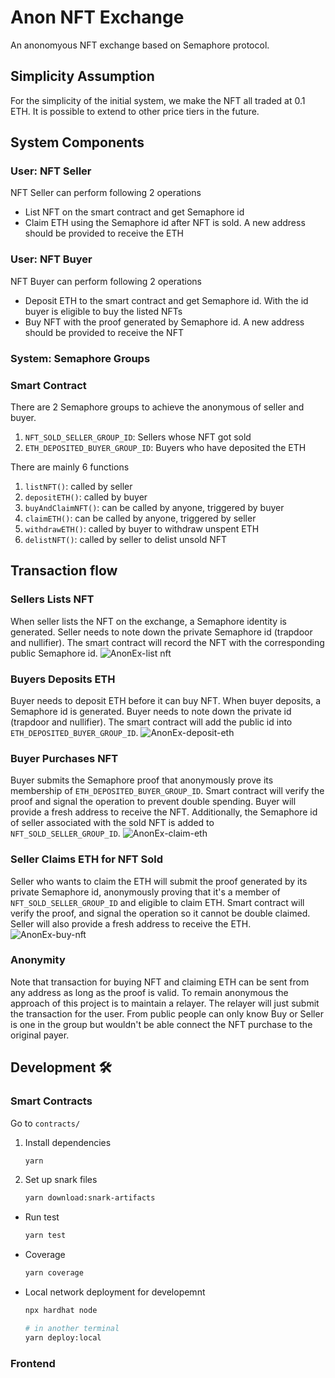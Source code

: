 # Anon NFT Exchange

An anonomyous NFT exchange based on Semaphore protocol.

## Simplicity Assumption

For the simplicity of the initial system, we make the NFT all traded at 0.1 ETH. It is possible to extend to other price tiers in the future.

## System Components

### User: NFT Seller

NFT Seller can perform following 2 operations

- List NFT on the smart contract and get Semaphore id
- Claim ETH using the Semaphore id after NFT is sold. A new address should be provided to receive the ETH

### User: NFT Buyer

NFT Buyer can perform following 2 operations

- Deposit ETH to the smart contract and get Semaphore id. With the id buyer is eligible to buy the listed NFTs
- Buy NFT with the proof generated by Semaphore id. A new address should be provided to receive the NFT

### System: Semaphore Groups

### Smart Contract

There are 2 Semaphore groups to achieve the anonymous of seller and buyer.

1. `NFT_SOLD_SELLER_GROUP_ID`: Sellers whose NFT got sold
2. `ETH_DEPOSITED_BUYER_GROUP_ID`: Buyers who have deposited the ETH

There are mainly 6 functions

1. `listNFT()`: called by seller
2. `depositETH()`: called by buyer
3. `buyAndClaimNFT()`: can be called by anyone, triggered by buyer
4. `claimETH()`: can be called by anyone, triggered by seller
5. `withdrawETH()`: called by buyer to withdraw unspent ETH
6. `delistNFT()`: called by seller to delist unsold NFT

## Transaction flow

### Sellers Lists NFT

When seller lists the NFT on the exchange, a Semaphore identity is generated. Seller needs to note down the private Semaphore id (trapdoor and nullifier). The smart contract will record the NFT with the corresponding public Semaphore id.
![AnonEx-list nft](https://github.com/hcheng826/anon-exchange/assets/23033847/44edefc4-676e-40db-8a66-7e705b28720b)

### Buyers Deposits ETH

Buyer needs to deposit ETH before it can buy NFT. When buyer deposits, a Semaphore id is generated. Buyer needs to note down the private id (trapdoor and nullifier). The smart contract will add the public id into `ETH_DEPOSITED_BUYER_GROUP_ID`.
![AnonEx-deposit-eth](https://github.com/hcheng826/anon-exchange/assets/23033847/129d8ef0-b782-4052-a0c5-f693b449bbef)

### Buyer Purchases NFT

Buyer submits the Semaphore proof that anonymously prove its membership of `ETH_DEPOSITED_BUYER_GROUP_ID`. Smart contract will verify the proof and signal the operation to prevent double spending. Buyer will provide a fresh address to receive the NFT. Additionally, the Semaphore id of seller associated with the sold NFT is added to `NFT_SOLD_SELLER_GROUP_ID`.
![AnonEx-claim-eth](https://github.com/hcheng826/anon-exchange/assets/23033847/60a1ea52-0a34-440d-93a1-b33cdcf014a4)

### Seller Claims ETH for NFT Sold

Seller who wants to claim the ETH will submit the proof generated by its private Semaphore id, anonymously proving that it's a member of `NFT_SOLD_SELLER_GROUP_ID` and eligible to claim ETH. Smart contract will verify the proof, and signal the operation so it cannot be double claimed. Seller will also provide a fresh address to receive the ETH.
![AnonEx-buy-nft](https://github.com/hcheng826/anon-exchange/assets/23033847/b3c37368-1ec7-4e08-859c-e18ca92aaf86)

### Anonymity

Note that transaction for buying NFT and claiming ETH can be sent from any address as long as the proof is valid. To remain anonymous the approach of this project is to maintain a relayer. The relayer will just submit the transaction for the user. From public people can only know Buy or Seller is one in the group but wouldn't be able connect the NFT purchase to the original payer.

## Development 🛠️

### Smart Contracts

Go to `contracts/`

1. Install dependencies
   ```bash
   yarn
   ```
2. Set up snark files
   ```bash
   yarn download:snark-artifacts
   ```

- Run test
  ```bash
  yarn test
  ```
- Coverage
  ```bash
  yarn coverage
  ```
- Local network deployment for developemnt

  ```bash
  npx hardhat node

  # in another terminal
  yarn deploy:local
  ```

### Frontend
